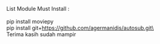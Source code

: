 List Module Must Install :\
\
pip install moviepy\
pip install git+https://github.com/agermanidis/autosub.git\
\
Terima kasih sudah mampir